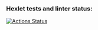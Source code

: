 ### Hexlet tests and linter status:
[![Actions Status](https://github.com/ratushnyivm/python-project-83/actions/workflows/hexlet-check.yml/badge.svg)](https://github.com/ratushnyivm/python-project-83/actions)